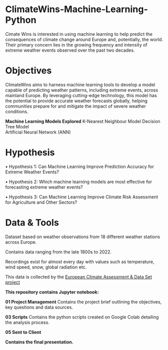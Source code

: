 <h1>ClimateWins-Machine-Learning-Python</h1>

Cimate Wins is interested in using machine learning to help predict the consequences of climate change around Europe and, potentially, the world.
Their primary concern lies in the growing frequency and intensity of extreme weather events observed over the past two decades.

<h1>Objectives</h1>
ClimateWins aims to harness machine learning tools to develop a model capable of predicting weather patterns, including extreme events, across mainland Europe. By leveraging cutting-edge technology, this model has the potential to provide accurate weather forecasts globally, helping communities prepare for and mitigate the impact of severe weather conditions.

<b>Machine Learning Models Explored</b>
K-Nearest Neighbour Model
Decision Tree Model  
Artificial Neural Network (ANN) 



<h1>Hypothesis</h1>
• Hypothesis 1: Can Machine Learning Improve Prediction Accuracy for Extreme Weather Events?


• Hypothesis 2: Which machine learning models are most effective for forecasting extreme weather events?


• Hypothesis 3: Can Machine Learning Improve Climate Risk Assessment for Agriculture and Other Sectors?


<h1>Data & Tools</h1>

Dataset based on weather observations from 18 different weather stations across Europe.

Contains data ranging from the late 1800s to 2022.

Recordings exist for almost every day with values such as temperature, wind speed, snow, global radiation etc.

This data is collected by the <a href="https://www.ecad.eu/">European Climate Assessment & Data Set project</a>


<b>This repository contains Jupyter notebook: </b>

<b>01 Project Management</b>
Contains the project brief outlining the objectives, key questions and data sources.

<b>03 Scripts</b>
Contains the python scripts created on Google Colab detailing the analysis process.

<b>05 Sent to Client</b>

<b>Contains the final presentation.</b>









